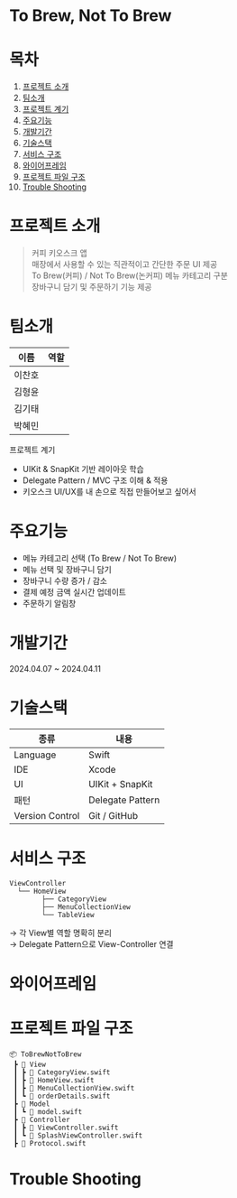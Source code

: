 # To Brew, Not To Brew

# 목차
1. [프로젝트 소개](#프로젝트-소개)
2. [팀소개](#팀소개)
3. [프로젝트 계기](#프로젝트-계기)
4. [주요기능](#주요기능)
5. [개발기간](#개발기간)
6. [기술스택](#기술스택)
7. [서비스 구조](#서비스-구조)
8. [와이어프레임](#와이어프레임)
9. [프로젝트 파일 구조](#프로젝트-파일-구조)
10. [Trouble Shooting](#trouble-shooting)


# 프로젝트 소개
> 커피 키오스크 앱  
매장에서 사용할 수 있는 직관적이고 간단한 주문 UI 제공  
To Brew(커피) / Not To Brew(논커피) 메뉴 카테고리 구분  
장바구니 담기 및 주문하기 기능 제공  


# 팀소개
| 이름 | 역할 |
|------|------|
| 이찬호 |  |
| 김형윤 |  |
| 김기태 |  |
| 박혜민 |  |


 프로젝트 계기
- UIKit & SnapKit 기반 레이아웃 학습
- Delegate Pattern / MVC 구조 이해 & 적용
- 키오스크 UI/UX를 내 손으로 직접 만들어보고 싶어서


# 주요기능
- 메뉴 카테고리 선택 (To Brew / Not To Brew)
- 메뉴 선택 및 장바구니 담기
- 장바구니 수량 증가 / 감소
- 결제 예정 금액 실시간 업데이트
- 주문하기 알림창


# 개발기간
2024.04.07 ~ 2024.04.11


# 기술스택
| 종류 | 내용 |
|------|------|
| Language | Swift |
| IDE | Xcode |
| UI | UIKit + SnapKit |
| 패턴 | Delegate Pattern |
| Version Control | Git / GitHub |


# 서비스 구조
```
ViewController
  └── HomeView
        ├── CategoryView
        ├── MenuCollectionView
        └── TableView
```
→ 각 View별 역할 명확히 분리  
→ Delegate Pattern으로 View-Controller 연결  


# 와이어프레임



# 프로젝트 파일 구조
```
📦 ToBrewNotToBrew
 ┣ 📂 View
 ┃ ┣ 📜 CategoryView.swift
 ┃ ┣ 📜 HomeView.swift
 ┃ ┣ 📜 MenuCollectionView.swift
 ┃ ┗ 📜 orderDetails.swift
 ┣ 📂 Model
 ┃ ┗ 📜 model.swift
 ┣ 📂 Controller
 ┃ ┣ 📜 ViewController.swift
 ┃ ┗ 📜 SplashViewController.swift
 ┣ 📜 Protocol.swift
```


# Trouble Shooting
